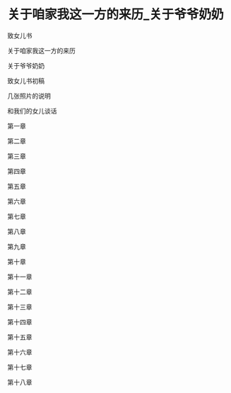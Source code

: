 # 关于咱家我这一方的来历_关于爷爷奶奶

致女儿书

关于咱家我这一方的来历

关于爷爷奶奶

致女儿书初稿

几张照片的说明

和我们的女儿谈话

第一章

第二章

第三章

第四章

第五章

第六章

第七章

第八章

第九章

第十章

第十一章

第十二章

第十三章

第十四章

第十五章

第十六章

第十七章

第十八章
